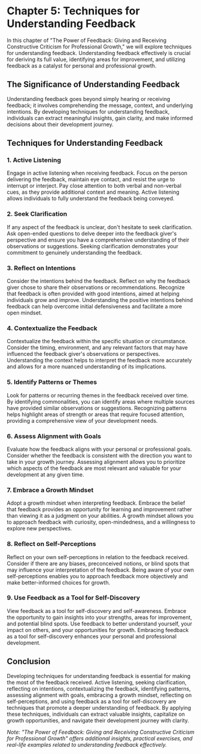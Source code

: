 Chapter 5: Techniques for Understanding Feedback
================================================

In this chapter of "The Power of Feedback: Giving and Receiving Constructive Criticism for Professional Growth," we will explore techniques for understanding feedback. Understanding feedback effectively is crucial for deriving its full value, identifying areas for improvement, and utilizing feedback as a catalyst for personal and professional growth.

The Significance of Understanding Feedback
------------------------------------------

Understanding feedback goes beyond simply hearing or receiving feedback; it involves comprehending the message, context, and underlying intentions. By developing techniques for understanding feedback, individuals can extract meaningful insights, gain clarity, and make informed decisions about their development journey.

Techniques for Understanding Feedback
-------------------------------------

### 1. Active Listening

Engage in active listening when receiving feedback. Focus on the person delivering the feedback, maintain eye contact, and resist the urge to interrupt or interject. Pay close attention to both verbal and non-verbal cues, as they provide additional context and meaning. Active listening allows individuals to fully understand the feedback being conveyed.

### 2. Seek Clarification

If any aspect of the feedback is unclear, don't hesitate to seek clarification. Ask open-ended questions to delve deeper into the feedback giver's perspective and ensure you have a comprehensive understanding of their observations or suggestions. Seeking clarification demonstrates your commitment to genuinely understanding the feedback.

### 3. Reflect on Intentions

Consider the intentions behind the feedback. Reflect on why the feedback giver chose to share their observations or recommendations. Recognize that feedback is often provided with good intentions, aimed at helping individuals grow and improve. Understanding the positive intentions behind feedback can help overcome initial defensiveness and facilitate a more open mindset.

### 4. Contextualize the Feedback

Contextualize the feedback within the specific situation or circumstance. Consider the timing, environment, and any relevant factors that may have influenced the feedback giver's observations or perspectives. Understanding the context helps to interpret the feedback more accurately and allows for a more nuanced understanding of its implications.

### 5. Identify Patterns or Themes

Look for patterns or recurring themes in the feedback received over time. By identifying commonalities, you can identify areas where multiple sources have provided similar observations or suggestions. Recognizing patterns helps highlight areas of strength or areas that require focused attention, providing a comprehensive view of your development needs.

### 6. Assess Alignment with Goals

Evaluate how the feedback aligns with your personal or professional goals. Consider whether the feedback is consistent with the direction you want to take in your growth journey. Assessing alignment allows you to prioritize which aspects of the feedback are most relevant and valuable for your development at any given time.

### 7. Embrace a Growth Mindset

Adopt a growth mindset when interpreting feedback. Embrace the belief that feedback provides an opportunity for learning and improvement rather than viewing it as a judgment on your abilities. A growth mindset allows you to approach feedback with curiosity, open-mindedness, and a willingness to explore new perspectives.

### 8. Reflect on Self-Perceptions

Reflect on your own self-perceptions in relation to the feedback received. Consider if there are any biases, preconceived notions, or blind spots that may influence your interpretation of the feedback. Being aware of your own self-perceptions enables you to approach feedback more objectively and make better-informed choices for growth.

### 9. Use Feedback as a Tool for Self-Discovery

View feedback as a tool for self-discovery and self-awareness. Embrace the opportunity to gain insights into your strengths, areas for improvement, and potential blind spots. Use feedback to better understand yourself, your impact on others, and your opportunities for growth. Embracing feedback as a tool for self-discovery enhances your personal and professional development.

Conclusion
----------

Developing techniques for understanding feedback is essential for making the most of the feedback received. Active listening, seeking clarification, reflecting on intentions, contextualizing the feedback, identifying patterns, assessing alignment with goals, embracing a growth mindset, reflecting on self-perceptions, and using feedback as a tool for self-discovery are techniques that promote a deeper understanding of feedback. By applying these techniques, individuals can extract valuable insights, capitalize on growth opportunities, and navigate their development journey with clarity.

*Note: "The Power of Feedback: Giving and Receiving Constructive Criticism for Professional Growth" offers additional insights, practical exercises, and real-life examples related to understanding feedback effectively.*
